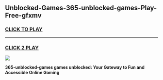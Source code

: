 
## Unblocked-Games-365-unblocked-games-Play-Free-gfxmv
<h3>
<a href="https://premium76.site?title=365-unblocked-games&ref=18A1">CLICK TO PLAY</a></h3>
<hr>

<h3>
<a href="https://premium76.site?title=365-unblocked-games&ref=18A1">CLICK 2 PLAY</a>
  
</h3>

<a href="https://premium76.site?title=365-unblocked-games&ref=18A1"><img src="https://clearcache.store/games.png"></a>


**365-unblocked-games games unblocked: Your Gateway to Fun and Accessible Online Gaming**

